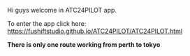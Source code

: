 Hi guys welcome in ATC24PILOT app.

To enter the app click here:
https://fushiftstudio.github.io/ATC24PILOT/ATC24PILOT.html


**There is only one route working from perth to tokyo**
